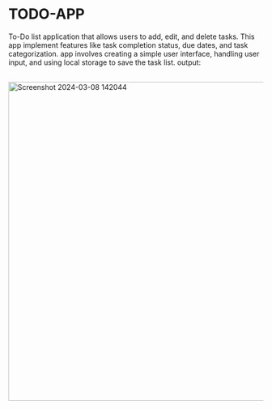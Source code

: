 # TODO-APP
 To-Do list application that allows users to add, edit, and delete tasks. This app implement features like task completion status, due dates, and task categorization. app  involves creating a simple user interface, handling user input, and using local storage to save the task list.
output:
<img width="630" style="margin-top:30px" alt="Screenshot 2024-03-08 142044" src="https://github.com/Madhavi55-hub/TODO-APP/assets/147373500/97566d8b-d077-4c90-84ab-c862f97f6ac0">
